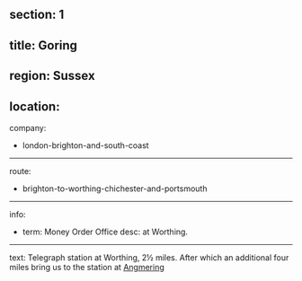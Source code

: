 section: 1
----
title: Goring
----
region: Sussex
----
location: 
----
company:
- london-brighton-and-south-coast
----
route:
- brighton-to-worthing-chichester-and-portsmouth
----
info:
- term: Money Order Office
  desc: at Worthing.
----
text: Telegraph station at Worthing, 2½ miles. After which an additional four miles bring us to the station at [Angmering](/stations/angmering)
